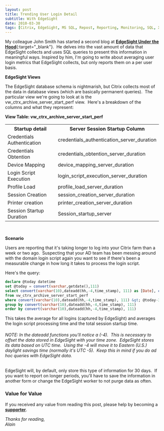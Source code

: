 ```yaml
---
layout: post
title: Trending User Login Detail
subtitle: With EdgeSight
date: 2010-03-30
tags: [Citrix, EdgeSight, MS SQL, Repost, Reporting, Monitoring, SQL, XenApp]
---
```

My colleague John Smith has started a second blog at [**EdgeSight Under the Hood**](https://edgesightunderthehood.wordpress.com/){:target="_blank"}.  He delves into the vast amount of data that EdgeSight collects and uses SQL queries to present this information in meaningful ways. Inspired by him, I'm going to write about averaging user login metrics that EdgeSight collects, but only reports them on a per user basis.

<strong>EdgeSight Views</strong>

The EdgeSight database schema is nightmarish, but Citrix collects most of the data in database views (which are basically permanent queries).  The particular view we're going to look at is the vw_ctrx_archive_server_start_perf view.  Here's a breakdown of the columns and what they represent:

<strong>View Table: vw_ctrx_archive_server_start_perf</strong>
<table border="0">
<tbody>
<tr>
<th>Startup detail</th>
<th>Server Session Startup Column</th>
</tr>
<tr>
<td>Credentials Authentication</td>
<td>credentials_authentication_server_duration</td>
</tr>
<tr>
<td>Credentials Obtention</td>
<td>credentials_obtention_server_duration</td>
</tr>
<tr>
<td>Device Mapping</td>
<td>device_mapping_server_duration</td>
</tr>
<tr>
<td>Login Script Execution</td>
<td>login_script_execution_server_duration</td>
</tr>
<tr>
<td>Profile Load</td>
<td>profile_load_server_duration</td>
</tr>
<tr>
<td>Session Creation</td>
<td>session_creation_server_duration</td>
</tr>
<tr>
<td>Printer creation</td>
<td>printer_creation_server_duration</td>
</tr>
<tr>
<td>Session Startup Duration</td>
<td>Session_startup_server</td>
</tr>
</tbody>
</table>
<strong> </strong>

<strong>Scenario</strong>

Users are reporting that it's taking longer to log into your Citrix farm than a week or two ago.  Suspecting that your AD team has been messing around with the domain login script again you want to see if there's been a measurable change in how long it takes to process the login script.

Here's the query:

```sql
declare @today datetime
set @today = convert(varchar,getdate(),111)
select convert(varchar(10),dateadd(hh,-4,time_stamp), 111) as [Date], convert(decimal(19,2),avg(login_script_execution_server_duration)/1000.0) as 'Login Script (sec)',  convert(decimal(19,2),avg(Session_startup_server)/1000.0) as 'Session StartUp Total (sec)'
from vw_ctrx_archive_server_start_perf
where convert(varchar(10),dateadd(hh,-4,time_stamp), 111) &gt; @today-30
group by convert(varchar(10),dateadd(hh,-4,time_stamp), 111)
order by convert(varchar(10),dateadd(hh,-4,time_stamp), 111)
```

This takes the average for all logins (captured by EdgeSight) and averages the login script processing time and the total session startup time.
<h6>NOTE: In the dateadd functions you'll notice a (-4).  This is necessary to offset the data stored in EdgeSight with your time zone.  EdgeSight stores its data based on UTC time.  Using the -4 will move it to Eastern (U.S.) daylight savings time (normally it's UTC -5).  Keep this in mind if you do ad hoc queries with EdgeSight data.</h6>
EdgeSight will, by default, only store this type of information for 30 days.  If you want to report on longer periods, you'll have to save the information in another form or change the EdgeSight worker to not purge data as often.

### Value for Value
If you received any value from reading this post, please help by becoming a [**supporter**](https://www.paypal.com/donate?hosted_button_id=73HNLGA2SGLLU).

*Thanks for reading,*  
*Alain*